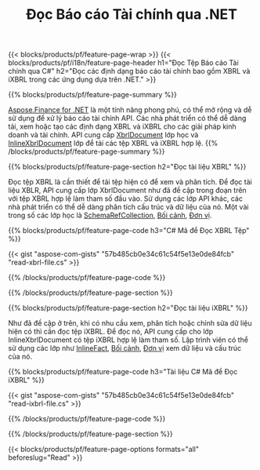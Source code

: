 ﻿---
title: Đọc Báo cáo Tài chính qua .NET
url: /vi/net/read/
description:  C# mã để đọc các báo cáo tài chính trong tệp XBRL và iXBRL qua thư viện .NET.
---
{{< blocks/products/pf/feature-page-wrap >}}
{{< blocks/products/pf/i18n/feature-page-header h1="Đọc Tệp Báo cáo Tài chính qua C#" h2="Đọc các định dạng báo cáo tài chính bao gồm XBRL và iXBRL trong các ứng dụng dựa trên .NET." >}}

{{% blocks/products/pf/feature-page-summary %}}

[Aspose.Finance for .NET](https://products.aspose.com/finance/net/) là một tính năng phong phú, có thể mở rộng và dễ sử dụng để xử lý báo cáo tài chính API. Các nhà phát triển có thể dễ dàng tải, xem hoặc tạo các định dạng XBRL và iXBRL cho các giải pháp kinh doanh và tài chính. API cung cấp [XbrlDocument](https://apireference.aspose.com/finance/net/aspose.finance.xbrl/xbrldocument) lớp học và  [InlineXbrlDocument](https://apireference.aspose.com/finance/net/aspose.finance.xbrl.inline/inlinexbrldocument) lớp để tải các tệp XBRL và iXBRL hợp lệ.
{{% /blocks/products/pf/feature-page-summary %}}

{{% blocks/products/pf/feature-page-section h2="Đọc tài liệu XBRL" %}}

Đọc tệp XBRL là cần thiết để tải tệp hiện có để xem và phân tích. Để đọc tài liệu XBLR, API cung cấp lớp XbrlDocument như đã đề cập trong đoạn trên với tệp XBRL hợp lệ làm tham số đầu vào. Sử dụng các lớp API khác, các nhà phát triển có thể dễ dàng phân tích cấu trúc và dữ liệu của nó. Một vài trong số các lớp học là [SchemaRefCollection](https://apireference.aspose.com/finance/net/aspose.finance.xbrl/schemarefcollection), [Bối cảnh](https://apireference.aspose.com/finance/net/aspose.finance.xbrl/context), [Đơn vị](https://apireference.aspose.com/finance/net/aspose.finance.xbrl/unit).

{{% blocks/products/pf/feature-page-code h3="C# Mã để Đọc XBRL Tệp" %}}

{{< gist "aspose-com-gists" "57b485cb0e34c61c54f5e13e0de84fcb" "read-xbrl-file.cs" >}} 

{{% /blocks/products/pf/feature-page-code %}}

{{% /blocks/products/pf/feature-page-section %}}

{{% blocks/products/pf/feature-page-section h2="Đọc tài liệu iXBRL" %}}

Như đã đề cập ở trên, khi có nhu cầu xem, phân tích hoặc chỉnh sửa dữ liệu hiện có thì cần đọc tệp iXBRL. Để đọc nó, API cung cấp cho lớp InlineXbrlDocument có tệp iXBRL hợp lệ làm tham số. Lập trình viên có thể sử dụng các lớp như [InlineFact](https://apireference.aspose.com/finance/net/aspose.finance.xbrl.inline/inlinefact), [Bối cảnh](https://apireference.aspose.com/finance/net/aspose.finance.xbrl/context), [Đơn vị](https://apireference.aspose.com/finance/net/aspose.finance.xbrl/unit) xem dữ liệu và cấu trúc của nó. 

{{% blocks/products/pf/feature-page-code h3="Tài liệu C# Mã để Đọc iXBRL" %}}

{{< gist "aspose-com-gists" "57b485cb0e34c61c54f5e13e0de84fcb" "read-ixbrl-file.cs" >}}

{{% /blocks/products/pf/feature-page-code %}}

{{% /blocks/products/pf/feature-page-section %}}

{{< blocks/products/pf/feature-page-options formats="all" beforeslug="Read" >}}